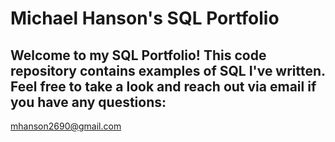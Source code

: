 # Michael Hanson's SQL Portfolio

## Welcome to my SQL Portfolio!  This code repository contains examples of SQL I've written.  Feel free to take a look and reach out via email if you have any questions:
mhanson2690@gmail.com
